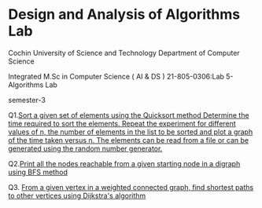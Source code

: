 # Design and Analysis of Algorithms Lab
Cochin University of Science and Technology
Department of Computer Science

Integrated M.Sc in Computer Science ( AI & DS )
21-805-0306:Lab 5-Algorithms Lab

semester-3

    
 Q1.[Sort a given set of elements using the Quicksort method Determine the time required to sort the elements. Repeat the experiment for different values of n, the number of elements in the list to be sorted and plot a graph of the time taken versus n. The elements can be read from a file or can be generated using the random number generator.](https://github.com/abhishekmohank/DAA/blob/main/Lab_Cycle_1/Q1_DA.cpp)

    
Q2.[Print all the nodes reachable from a given starting node in a digraph using BFS method ](https://github.com/abhishekmohank/DAA/blob/main/Lab_Cycle_1/Q2.DA.cpp)

Q3. [From a given vertex in a weighted connected graph, find shortest paths to other vertices using Dijkstra's algorithm](#faqs)
